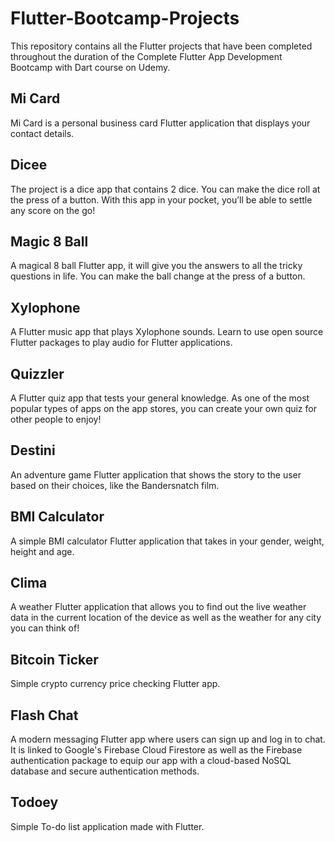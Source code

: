 # Flutter-Bootcamp-Projects
This repository contains all the Flutter projects that have been completed throughout the duration of the Complete Flutter App Development Bootcamp with Dart course on Udemy.

## Mi Card

Mi Card is a personal business card Flutter application that displays your contact details. 

## Dicee

The project is a dice app that contains 2 dice. You can make the dice roll at the press of a button. With this app in your pocket, you’ll be able to settle any score on the go!

## Magic 8 Ball

A magical 8 ball Flutter app, it will give you the answers to all the tricky questions in life. You can make the ball change at the press of a button.

## Xylophone

A Flutter music app that plays Xylophone sounds. Learn to use open source Flutter packages to play audio for Flutter applications.

## Quizzler

A Flutter quiz app that tests your general knowledge. As one of the most popular types of apps on the app stores, you can create your own quiz for other people to enjoy!

## Destini

 An adventure game Flutter application that shows the story to the user based on their choices, like the Bandersnatch film.
 
 ## BMI Calculator
 
 A simple BMI calculator Flutter application that takes in your gender, weight, height and age.
 
 ## Clima
 
 A weather Flutter application that allows you to find out the live weather data in the current location of the device as well as the weather for any city you can think of!
 
 ## Bitcoin Ticker
 
 Simple crypto currency price checking Flutter app.
 
 ## Flash Chat
 
 A modern messaging Flutter app where users can sign up and log in to chat. It is linked to Google's Firebase Cloud Firestore as well as the Firebase authentication package to equip our app with a cloud-based NoSQL database and secure authentication methods.
 
 ## Todoey
 
 Simple To-do list application made with Flutter.
 
 
